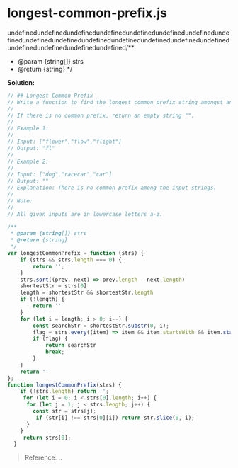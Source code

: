 
# longest-common-prefix.js

undefinedundefinedundefinedundefinedundefinedundefinedundefinedundefinedundefinedundefinedundefinedundefinedundefinedundefinedundefinedundefinedundefinedundefinedundefined/**
 * @param {string[]} strs
 * @return {string}
 */

**Solution:**

<!-- js-console -->
```javascript
// ## Longest Common Prefix
// Write a function to find the longest common prefix string amongst an array of strings.
//
// If there is no common prefix, return an empty string "".
//
// Example 1:
//
// Input: ["flower","flow","flight"]
// Output: "fl"
//
// Example 2:
//
// Input: ["dog","racecar","car"]
// Output: ""
// Explanation: There is no common prefix among the input strings.
//
// Note:
//
// All given inputs are in lowercase letters a-z.

/**
 * @param {string[]} strs
 * @return {string}
 */
var longestCommonPrefix = function (strs) {
    if (strs && strs.length === 0) {
        return '';
    }
    strs.sort((prev, next) => prev.length - next.length)
    shortestStr = strs[0]
    length = shortestStr && shortestStr.length
    if (!length) {
        return ''
    }
    for (let i = length; i > 0; i--) {
        const searchStr = shortestStr.substr(0, i);
        flag = strs.every((item) => item && item.startsWith && item.startsWith(searchStr))
        if (flag) {
            return searchStr
            break;
        }
    }
    return ''
};
function longestCommonPrefix(strs) {
    if (!strs.length) return '';
     for (let i = 0; i < strs[0].length; i++) {
      for (let j = 1; j < strs.length; j++) {
        const str = strs[j];
         if (str[i] !== strs[0][i]) return str.slice(0, i);
      }
    }
     return strs[0];
  }
```

> Reference: ..

